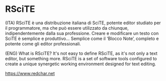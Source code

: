 [comment]: # (coding: utf-8)
# RSciTE #

(ITA) RSciTE è una distribuzione italiana di SciTE, potente editor studiato per il programmatore, ma che può essere utilizzato da chiunque, indipendentemente dalla sua professione. Creare e modificare un testo con SciTE è semplice e produttivo… Semplice come il ‘Blocco Note’, completo e potente come gli editor professionali.

(ENG) What is RSciTE? It's not easy to define RSciTE, as it's not only a text editor, but something more. RSciTE is a set of software tools configured to create a unique synergetic working environment designed for text editing.

https://www.redchar.net